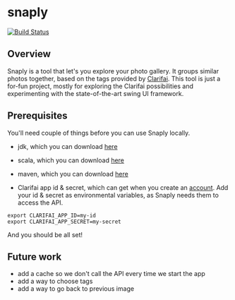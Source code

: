 # snaply
[![Build Status](https://travis-ci.org/bjoveski/snaply.svg?branch=master)](https://travis-ci.org/bjoveski/snaply)


## Overview

Snaply is a tool that let's you explore your photo gallery. It groups similar photos together, based on the tags provided by [Clarifai](clarifai.com).
This tool is just a for-fun project, mostly for exploring the Clarifai possibilities and experimenting with the state-of-the-art swing UI framework.

## Prerequisites

You'll need couple of things before you can use Snaply locally.

* jdk, which you can download [here](http://www.oracle.com/technetwork/java/javase/downloads/jdk8-downloads-2133151.html)

* scala, which you can download [here](http://www.scala-lang.org/download/)

* maven, which you can download [here](https://maven.apache.org/download.cgi)

* Clarifai app id & secret, which can get when you create an [account](https://developer.clarifai.com/signup/). Add your id & secret as environmental variables, as Snaply needs them to access the API.

```
export CLARIFAI_APP_ID=my-id
export CLARIFAI_APP_SECRET=my-secret
```

And you should be all set!

## Future work

* add a cache so we don't call the API every time we start the app
* add a way to choose tags
* add a way to go back to previous image
